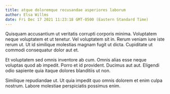 ```yaml
---
title: atque doloremque recusandae asperiores laborum
author: Elsa Willms
date: Fri Dec 17 2021 11:23:18 GMT-0500 (Eastern Standard Time)
---
```

Quisquam accusantium ut veritatis corrupti corporis minima. Voluptatem neque voluptatem et ut tenetur. Vel voluptatem sit in. Rerum veniam iure iste rerum ut. Ut id similique molestias magnam fugit ut dicta. Cupiditate ut commodi consequatur dolor aut et.

 Et voluptatem sed omnis inventore ab cum. Omnis alias esse neque voluptas quod ab impedit. Porro et id provident. Ducimus aut aut. Eligendi odio sapiente quia itaque dolores blanditiis ut non.

 Similique repudiandae ut. Ut quia impedit quo omnis dolorem et enim culpa nostrum. Labore molestiae perspiciatis possimus enim.